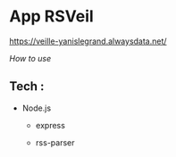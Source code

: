 # App RSVeil

https://veille-yanislegrand.alwaysdata.net/

*How to use*
## Tech :
- Node.js
    - express
        
    - rss-parser
